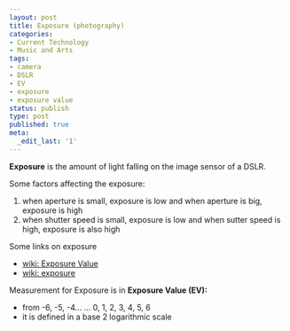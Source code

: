 ```yaml
---
layout: post
title: Exposure (photography)
categories:
- Current Technology
- Music and Arts
tags:
- camera
- DSLR
- EV
- exposure
- exposure value
status: publish
type: post
published: true
meta:
  _edit_last: '1'
---
```

<strong>Exposure</strong> is the amount of light falling on the image sensor of a DSLR.

Some factors affecting the exposure:
<ol>
	<li>when aperture is small, exposure is low and when aperture is big, exposure is high</li>
	<li>when shutter speed is small, exposure is low and when sutter speed is high, exposure is also high</li>
</ol>
Some links on exposure
<ul>
	<li><a href="http://en.wikipedia.org/wiki/Exposure_value">wiki: Exposure Value</a></li>
	<li><a href="http://en.wikipedia.org/wiki/Exposure_value">wiki: exposure</a></li>
</ul>
Measurement for Exposure is in <strong>Exposure Value (EV):</strong>
<ul>
	<li>from -6, -5, -4... ... 0, 1, 2, 3, 4, 5, 6</li>
	<li>it is defined in a base 2 logarithmic scale</li>
</ul>
